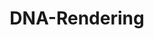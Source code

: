 ---
layout: page
title: DNA-Rendering
description: A Diverse Neural Actor Repository for High-Fidelity Human-centric Rendering
img: assets/img/dataset/dna-rendering.png
redirect: https://dna-rendering.github.io/
importance: 96
category: human dataset
---